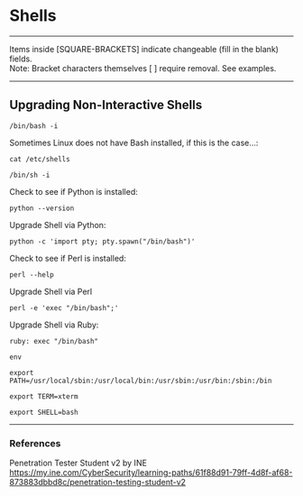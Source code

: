 # Shells

******************************************************************************
Items inside [SQUARE-BRACKETS] indicate changeable (fill in the blank) fields.  
Note: Bracket characters themselves [ ] require removal. See examples.
******************************************************************************

## Upgrading Non-Interactive Shells

```
/bin/bash -i
```

Sometimes Linux does not have Bash installed, if this is the case...:
```
cat /etc/shells
```

```
/bin/sh -i
```

Check to see if Python is installed:
```
python --version
```
Upgrade Shell via Python:
```
python -c 'import pty; pty.spawn("/bin/bash")'
```

Check to see if Perl is installed:
```
perl --help
```
Upgrade Shell via Perl
```
perl -e 'exec "/bin/bash";'
```

Upgrade Shell via Ruby:
```
ruby: exec "/bin/bash"
```

```
env
```
```
export PATH=/usr/local/sbin:/usr/local/bin:/usr/sbin:/usr/bin:/sbin:/bin
```
```
export TERM=xterm
```
```
export SHELL=bash
```


***********************************************************************

### References
Penetration Tester Student v2 by INE  
https://my.ine.com/CyberSecurity/learning-paths/61f88d91-79ff-4d8f-af68-873883dbbd8c/penetration-testing-student-v2